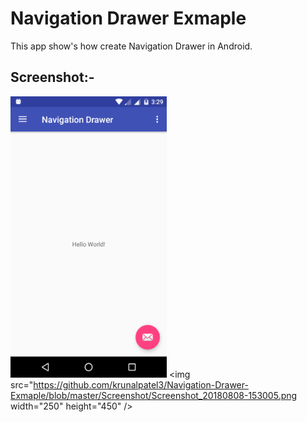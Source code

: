 # Navigation Drawer Exmaple

This app show's how create Navigation Drawer in Android.

## Screenshot:-

<img src="https://github.com/krunalpatel3/Navigation-Drawer-Exmaple/blob/master/Screenshot/Screenshot_20180808-152959.png" width="250" height="450" /> <img src="https://github.com/krunalpatel3/Navigation-Drawer-Exmaple/blob/master/Screenshot/Screenshot_20180808-153005.png width="250" height="450" />
